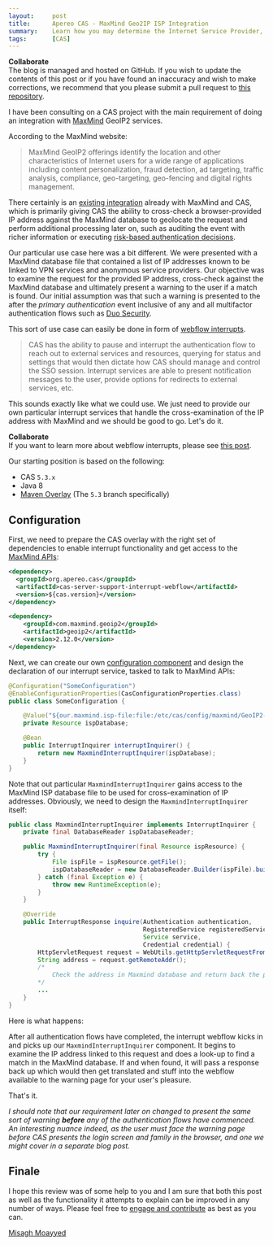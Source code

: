 ```yaml
---
layout:     post
title:      Apereo CAS - MaxMind Geo2IP ISP Integration
summary:    Learn how you may determine the Internet Service Provider, organization name, and autonomous system organization and number associated with the user's IP address in CAS using MaxMind services and present warnings in the authentication flow for the end-user if an IP address is matched.
tags:       [CAS]
---
```


<div class="alert alert-success">
  <strong>Collaborate</strong><br/>The blog is managed and hosted on GitHub. If you wish to update the contents of this post or if you have found an inaccuracy and wish to make corrections, we recommend that you please submit a pull request to <a href="https://github.com/apereo/apereo.github.io">this repository</a>.
</div>

I have been consulting on a CAS project with the main requirement of doing an integration with [MaxMind](https://www.maxmind.com/) GeoIP2 services. 

According to the MaxMind website:

> MaxMind GeoIP2 offerings identify the location and other characteristics of Internet users for a wide range of applications including content personalization, fraud detection, ad targeting, traffic analysis, compliance, geo-targeting, geo-fencing and digital rights management.

There certainly is an [existing integration](https://apereo.github.io/cas/5.3.x/installation/GeoTracking-Authentication-Requests.html) already with MaxMind and CAS, which is primarily giving CAS the ability to cross-check a browser-provided IP address against the MaxMind database to geolocate the request and perform additional processing later on, such as auditing the event with richer information or executing [risk-based authentication decisions](https://apereo.github.io/cas/5.3.x/installation/Configuring-Adaptive-Authentication.html).

Our particular use case here was a bit different. We were presented with a MaxMind database file that contained a list of IP addresses known to be linked to VPN services and anonymous service providers. Our objective was to examine the request for the provided IP address, cross-check against the MaxMind database and ultimately present a warning to the user if a match is found. Our initial assumption was that such a warning is presented to the after the _primary authentication_ event inclusive of any and all multifactor authentication flows such as [Duo Security](https://apereo.github.io/cas/5.3.x/installation/DuoSecurity-Authentication.html).

This sort of use case can easily be done in form of [webflow interrupts](https://apereo.github.io/cas/5.3.x/installation/Webflow-Customization-Interrupt.html). 

> CAS has the ability to pause and interrupt the authentication flow to reach out to external services and resources, querying for status and settings that would then dictate how CAS should manage and control the SSO session. Interrupt services are able to present notification messages to the user, provide options for redirects to external services, etc.

This sounds exactly like what we could use. We just need to provide our own particular interrupt services that handle the cross-examination of the IP address with MaxMind and we should be good to go. Let's do it.

<div class="alert alert-info">
  <strong>Collaborate</strong><br/>If you want to learn more about webflow interrupts, please see <a href="https://apereo.github.io/2017/08/30/cas-loginflow-interrupt/">this post</a>.
</div>

Our starting position is based on the following:

- CAS `5.3.x`
- Java 8
- [Maven Overlay](https://github.com/apereo/cas-overlay-template) (The `5.3` branch specifically)


## Configuration

First, we need to prepare the CAS overlay with the right set of dependencies to enable interrupt functionality and get access to the [MaxMind APIs](http://maxmind.github.io/GeoIP2-java/):

```xml
<dependency>
  <groupId>org.apereo.cas</groupId>
  <artifactId>cas-server-support-interrupt-webflow</artifactId>
  <version>${cas.version}</version>
</dependency>

<dependency>
    <groupId>com.maxmind.geoip2</groupId>
    <artifactId>geoip2</artifactId>
    <version>2.12.0</version>
</dependency>
```

Next, we can create our own [configuration component](https://apereo.github.io/cas/5.3.x/installation/Configuration-Management-Extensions.html) and design the declaration of our interrupt service, tasked to talk to MaxMind APIs:

```java
@Configuration("SomeConfiguration")
@EnableConfigurationProperties(CasConfigurationProperties.class)
public class SomeConfiguration {

    @Value("${our.maxmind.isp-file:file:/etc/cas/config/maxmind/GeoIP2-ISP.mmdb}")
    private Resource ispDatabase;

    @Bean
    public InterruptInquirer interruptInquirer() {
        return new MaxmindInterruptInquirer(ispDatabase);
    }
}
```

Note that out particular `MaxmindInterruptInquirer` gains access to the MaxMind ISP database file to be used for cross-examination of IP addresses. Obviously, we need to design the `MaxmindInterruptInquirer` itself:

```java
public class MaxmindInterruptInquirer implements InterruptInquirer {
    private final DatabaseReader ispDatabaseReader;

    public MaxmindInterruptInquirer(final Resource ispResource) {
        try {
            File ispFile = ispResource.getFile();
            ispDatabaseReader = new DatabaseReader.Builder(ispFile).build();
        } catch (final Exception e) {
            throw new RuntimeException(e);
        }
    }

    @Override
    public InterruptResponse inquire(Authentication authentication,
                                     RegisteredService registeredService,
                                     Service service,
                                     Credential credential) {
        HttpServletRequest request = WebUtils.getHttpServletRequestFromExternalWebflowContext();
        String address = request.getRemoteAddr();
        /*
            Check the address in Maxmind database and return back the proper response
        */
        ...
    }
}
```

Here is what happens:

After all authentication flows have completed, the interrupt webflow kicks in and picks up our `MaxmindInterruptInquirer` component. It begins to examine the IP address linked to this request and does a look-up to find a match in the MaxMind database. If and when found, it will pass a response back up which would then get translated and stuff into the webflow available to the warning page for your user's pleasure. 

That's it. 

_I should note that our requirement later on changed to present the same sort of warning **before** any of the authentication flows have commenced. An interesting nuance indeed, as the user must face the warning page before CAS presents the login screen and family in the browser, and one we might cover in a separate blog post._


## Finale

I hope this review was of some help to you and I am sure that both this post as well as the functionality it attempts to explain can be improved in any number of ways. Please feel free to [engage and contribute](https://apereo.github.io/cas/developer/Contributor-Guidelines.html) as best as you can.

[Misagh Moayyed](https://twitter.com/misagh84)